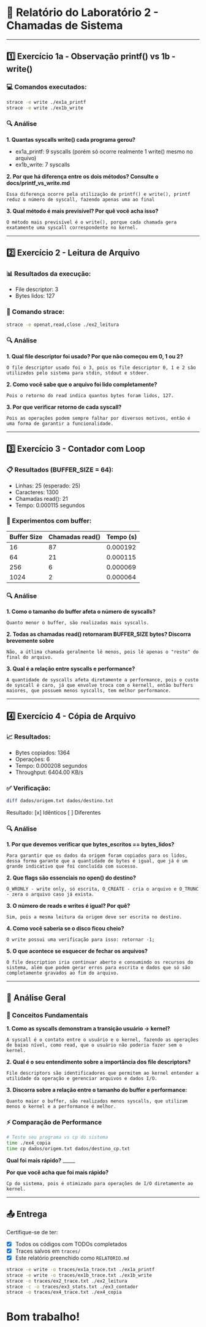 # 📝 Relatório do Laboratório 2 - Chamadas de Sistema

---

## 1️⃣ Exercício 1a - Observação printf() vs 1b - write()

### 💻 Comandos executados:
```bash
strace -e write ./ex1a_printf
strace -e write ./ex1b_write
```

### 🔍 Análise

**1. Quantas syscalls write() cada programa gerou?**
- ex1a_printf: 9 syscalls (porém só ocorre realmente 1 write() mesmo no arquivo)
- ex1b_write: 7 syscalls

**2. Por que há diferença entre os dois métodos? Consulte o docs/printf_vs_write.md**

```
Essa diferença ocorre pela utilização de printf() e write(), printf reduz o número de syscall, fazendo apenas uma ao final
```

**3. Qual método é mais previsível? Por quê você acha isso?**

```
O método mais previsível é o write(), porque cada chamada gera exatamente uma syscall correspondente no kernel.
```

---

## 2️⃣ Exercício 2 - Leitura de Arquivo

### 📊 Resultados da execução:
- File descriptor: 3
- Bytes lidos: 127

### 🔧 Comando strace:
```bash
strace -e openat,read,close ./ex2_leitura
```

### 🔍 Análise

**1. Qual file descriptor foi usado? Por que não começou em 0, 1 ou 2?**

```
O file descriptor usado foi o 3, pois os file descriptor 0, 1 e 2 sâo utilizados pelo sistema para stdin, stdout e stdeer.
```

**2. Como você sabe que o arquivo foi lido completamente?**

```
Pois o retorno do read indica quantos bytes foram lidos, 127.
```

**3. Por que verificar retorno de cada syscall?**

```
Pois as operações podem sempre falhar por diversos motivos, então é uma forma de garantir a funcionalidade.
```

---

## 3️⃣ Exercício 3 - Contador com Loop

### 📋 Resultados (BUFFER_SIZE = 64):
- Linhas: 25 (esperado: 25)
- Caracteres: 1300
- Chamadas read(): 21
- Tempo: 0.000115 segundos

### 🧪 Experimentos com buffer:

| Buffer Size | Chamadas read() | Tempo (s) |
|-------------|-----------------|-----------|
| 16          |87|0.000192|
| 64          |21|0.000115|
| 256         |6|0.000069|
| 1024        |2|0.000064|

### 🔍 Análise

**1. Como o tamanho do buffer afeta o número de syscalls?**

```
Quanto menor o buffer, são realizadas mais syscalls.
```

**2. Todas as chamadas read() retornaram BUFFER_SIZE bytes? Discorra brevemente sobre**

```
Não, a útlima chamada geralmente lê menos, pois lê apenas o "resto" do final do arquivo.
```

**3. Qual é a relação entre syscalls e performance?**

```
A quantidade de syscalls afeta diretamente a performance, pois o custo de syscall é caro, já que envolve troca com o kernell, então buffers maiores, que possuem menos syscalls, tem melhor performance.
```

---

## 4️⃣ Exercício 4 - Cópia de Arquivo

### 📈 Resultados:
- Bytes copiados: 1364
- Operações: 6
- Tempo: 0.000208 segundos
- Throughput: 6404.00 KB/s

### ✅ Verificação:
```bash
diff dados/origem.txt dados/destino.txt
```
Resultado: [x] Idênticos [ ] Diferentes

### 🔍 Análise

**1. Por que devemos verificar que bytes_escritos == bytes_lidos?**

```
Para garantir que os dados da origem foram copiados para os lidos, dessa forma garante que a quantidade de bytes é igual, que já é um grande indicativo que foi concluída com sucesso.
```

**2. Que flags são essenciais no open() do destino?**

```
O_WRONLY - write only, só escrita, O_CREATE - cria o arquivo e O_TRUNC - zera o arquivo caso já exista.
```

**3. O número de reads e writes é igual? Por quê?**

```
Sim, pois a mesma leitura da origem deve ser escrita no destino.
```

**4. Como você saberia se o disco ficou cheio?**

```
O write possui uma verificação para isso: retornar -1;
```

**5. O que acontece se esquecer de fechar os arquivos?**

```
O file description iria continuar aberto e consumindo os recursos do sistema, além que podem gerar erros para escrita e dados que só são completamente gravados ao fim do arquivo.
```

---

## 🎯 Análise Geral

### 📖 Conceitos Fundamentais

**1. Como as syscalls demonstram a transição usuário → kernel?**

```
A syscall é o contato entre o usuário e o kernel, fazendo as operações de baixo nível, como read, que o usuário não poderia fazer sem o kernel.
```

**2. Qual é o seu entendimento sobre a importância dos file descriptors?**

```
File descriptors são identificadores que permitem ao kernel entender a utilidade da operação e gerenciar arquivos e dados I/O.
```

**3. Discorra sobre a relação entre o tamanho do buffer e performance:**

```
Quanto maior o buffer, são realizados menos syscalls, que utilizam menos o kernel e a performance é melhor.
```

### ⚡ Comparação de Performance

```bash
# Teste seu programa vs cp do sistema
time ./ex4_copia
time cp dados/origem.txt dados/destino_cp.txt
```

**Qual foi mais rápido?** _____

**Por que você acha que foi mais rápido?**

```
Cp do sistema, pois é otimizado para operações de I/O diretamente ao kernel.
```

---

## 📤 Entrega
Certifique-se de ter:
- [X] Todos os códigos com TODOs completados
- [X] Traces salvos em `traces/`
- [X] Este relatório preenchido como `RELATORIO.md`

```bash
strace -e write -o traces/ex1a_trace.txt ./ex1a_printf
strace -e write -o traces/ex1b_trace.txt ./ex1b_write
strace -o traces/ex2_trace.txt ./ex2_leitura
strace -c -o traces/ex3_stats.txt ./ex3_contador
strace -o traces/ex4_trace.txt ./ex4_copia
```
# Bom trabalho!
